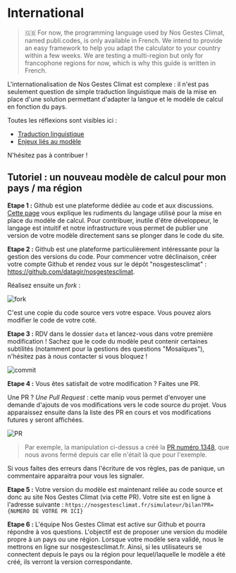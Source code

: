 # International

> 🇬🇧 For now, the programming language used by Nos Gestes Climat, named publi.codes, is only available in French. We intend to provide an easy framework to help you adapt the calculator to your country within a few weeks. We are testing a multi-region but only for francophone regions for now, which is why this guide is written in French.

L'internationalisation de Nos Gestes Climat est complexe : il n'est pas seulement question de simple traduction linguistique mais de la mise en place d'une solution permettant d'adapter la langue et le modèle de calcul en fonction du pays.

Toutes les réflexions sont visibles ici :

- [Traduction linguistique](https://github.com/datagir/nosgestesclimat/issues/1385)
- [Enjeux liés au modèle](https://github.com/datagir/nosgestesclimat-site/issues/470)

N'hésitez pas à contribuer !

## Tutoriel : un nouveau modèle de calcul pour mon pays / ma région

**Etape 1 :** Github est une plateforme dédiée au code et aux discussions. [Cette page](https://github.com/datagir/nosgestesclimat/blob/master/CONTRIBUTING.md) vous explique les rudiments du langage utilisé pour la mise en place du modèle de calcul. Pour contribuer, inutile d'être développeur, le langage est intuitif et notre infrastructure vous permet de publier une version de votre modèle directement sans se plonger dans le code du site.

**Etape 2 :** Github est une plateforme particulièrement intéressante pour la gestion des versions du code. Pour commencer votre déclinaison, créer votre compte Github et rendez vous sur le dépôt "nosgestesclimat" : https://github.com/datagir/nosgestesclimat.

Réalisez ensuite un _fork_ :

![fork](https://user-images.githubusercontent.com/55186402/187473855-57274d05-5678-4f83-9274-ad11e024b7f9.gif)

C'est une copie du code source vers votre espace. Vous pouvez alors modifier le code de votre coté.

**Etape 3 :** RDV dans le dossier `data` et lancez-vous dans votre première modification ! Sachez que le code du modèle peut contenir certaines subtilités (notamment pour la gestions des questions "Mosaïques"), n'hésitez pas à nous contacter si vous bloquez !

![commit](https://user-images.githubusercontent.com/55186402/187473938-aedc3076-eabd-4198-828b-80c34431e325.gif)

**Etape 4 :** Vous êtes satisfait de votre modification ? Faites une PR.

Une PR ? _Une Pull Request_ : cette manip vous permet d'envoyer une demande d'ajouts de vos modifications vers le code source du projet. Vous apparaissez ensuite dans la liste des PR en cours et vos modifications futures y seront affichées.

![PR](https://user-images.githubusercontent.com/55186402/187473975-493ec81e-3c2b-423d-a37d-8f228a993b88.gif)

> Par exemple, la manipulation ci-dessus a créé la [PR numéro 1348](https://github.com/datagir/nosgestesclimat/pull/1348), que nous avons fermé depuis car elle n'était là que pour l'exemple. 

Si vous faites des erreurs dans l'écriture de vos règles, pas de panique, un commentaire apparaitra pour vous les signaler.

**Etape 5 :** Votre version du modèle est maintenant reliée au code source et donc au site Nos Gestes Climat (via cette PR). Votre site est en ligne à l'adresse suivante : `https://nosgestesclimat.fr/simulateur/bilan?PR={NUMERO DE VOTRE PR ICI}`

**Etape 6 :** L'équipe Nos Gestes Climat est active sur Github et pourra répondre à vos questions. L'objectif est de proposer une version du modèle propre à un pays ou une région. Lorsque votre modèle sera validé, nous le mettrons en ligne sur nosgestesclimat.fr. Ainsi, si les utilisateurs se connectent depuis le pays ou la région pour lequel/laquelle le modèle a été créé, ils verront la version correspondante.
